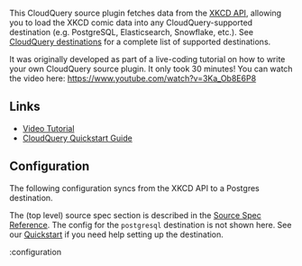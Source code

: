This CloudQuery source plugin fetches data from the [XKCD API](https://xkcd.com/json.html), allowing you to load the XKCD comic data into any CloudQuery-supported destination (e.g. PostgreSQL, Elasticsearch, Snowflake, etc.). See [CloudQuery destinations](https://www.cloudquery.io/docs/plugins/destinations/overview) for a complete list of supported destinations.

It was originally developed as part of a live-coding tutorial on how to write your own CloudQuery source plugin. It only took 30 minutes! You can watch the video here: https://www.youtube.com/watch?v=3Ka_Ob8E6P8

## Links

 - [Video Tutorial](https://www.youtube.com/watch?v=3Ka_Ob8E6P8)
 - [CloudQuery Quickstart Guide](https://www.cloudquery.io/docs/quickstart)

## Configuration

The following configuration syncs from the XKCD API to a Postgres destination.

The (top level) source spec section is described in the [Source Spec Reference](/docs/reference/source-spec). The config for the `postgresql` destination is not shown here. See our [Quickstart](/docs/quickstart) if you need help setting up the destination.

:configuration
